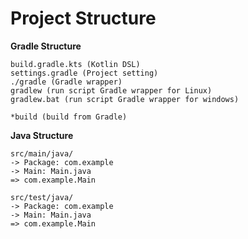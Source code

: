 # Project Structure

**Gradle Structure**
```
build.gradle.kts (Kotlin DSL)
settings.gradle (Project setting)
./gradle (Gradle wrapper)
gradlew (run script Gradle wrapper for Linux)
gradlew.bat (run script Gradle wrapper for windows)

*build (build from Gradle)
```

**Java Structure**
```
src/main/java/
-> Package: com.example
-> Main: Main.java
=> com.example.Main

src/test/java/
-> Package: com.example
-> Main: Main.java
=> com.example.Main
```